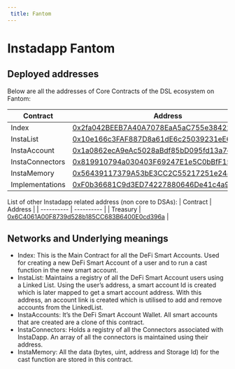 ```yaml
---
 title: Fantom
---
```


# Instadapp Fantom

## Deployed addresses

Below are all the addresses of Core Contracts of the DSL ecosystem on Fantom:

| Contract        | Address                                                                                                                   |
| --------------- | ------------------------------------------------------------------------------------------------------------------------- |
| Index           | [0x2fa042BEEB7A40A7078EaA5aC755e3842248292b](https://ftmscan.com/address/0x2fa042BEEB7A40A7078EaA5aC755e3842248292b#code) |
| InstaList       | [0x10e166c3FAF887D8a61dE6c25039231eE694E926](https://ftmscan.com/address/0x10e166c3FAF887D8a61dE6c25039231eE694E926#code) |
| InstaAccount    | [0x1a0862ecA9eAc5028aBdf85bD095fd13a7eebA2f](https://ftmscan.com/address/0x1a0862ecA9eAc5028aBdf85bD095fd13a7eebA2f#code) |
| InstaConnectors | [0x819910794a030403F69247E1e5C0bBfF1593B968](https://ftmscan.com/address/0x819910794a030403F69247E1e5C0bBfF1593B968#code) |
| InstaMemory     | [0x56439117379A53bE3CC2C55217251e2481B7a1C8](https://ftmscan.com/address/0x56439117379A53bE3CC2C55217251e2481B7a1C8#code) |
| Implementations | [0xF0b36681C9d3ED74227880646De41c4a979AC191](https://ftmscan.com/address/0xF0b36681C9d3ED74227880646De41c4a979AC191#code) |

List of other Instadapp related address (non core to DSAs):
| Contract | Address |
| ---------- | ---------- |
| Treasury | [0x6C4061A00F8739d528b185CC683B6400E0cd396a](https://ftmscan.com/address/0x6c4061a00f8739d528b185cc683b6400e0cd396a) |

## Networks and Underlying meanings

- Index: This is the Main Contract for all the DeFi Smart Accounts. Used for creating a new DeFi Smart Account of a user and to run a cast function in the new smart account.
- InstaList: Maintains a registry of all the DeFi Smart Account users using a Linked List. Using the user’s address, a smart account Id is created which is later mapped to get a smart account address. With this address, an account link is created which is utilised to add and remove accounts from the LinkedList.
- InstaAccounts: It’s the DeFi Smart Account Wallet. All smart accounts that are created are a clone of this contract.
- InstaConnectors: Holds a registry of all the Connectors associated with InstaDapp. An array of all the connectors is maintained using their address.
- InstaMemory: All the data (bytes, uint, address and Storage Id) for the cast function are stored in this contract.
